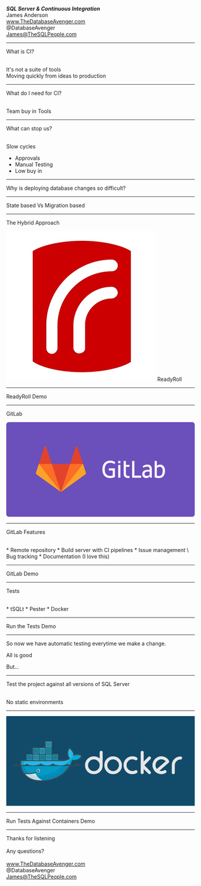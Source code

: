 

***SQL Server & Continuous Integration***
<br>
James Anderson
<br>
www.TheDatabaseAvenger.com
<br>
@DatabaseAvenger
<br>
James@TheSQLPeople.com

---

What is CI?


<br>
It's not a suite of tools<!-- .element: class="fragment" -->

<br>
Moving quickly from ideas to production
<!-- .element: class="fragment" -->

---

What do I need for CI?


<br>
Team buy in
Tools

---

What can stop us?


<br>
Slow cycles


* Approvals<!-- .element: class="fragment" -->
* Manual Testing<!-- .element: class="fragment" -->
* Low buy in<!-- .element: class="fragment" -->

---

Why is deploying database changes so difficult?

---

State based Vs Migration based

---

The Hybrid Approach


![Image](./assets/img/readyroll.jpg)
ReadyRoll

---

ReadyRoll Demo

---

GitLab


![Image](./assets/img/gitlab.png)

---

GitLab Features

<br>
* Remote repository
* Build server with CI pipelines
* Issue management \ Bug tracking
* Documentation (I love this)

---

GitLab Demo

---

Tests

<br>
* tSQLt
* Pester
* Docker

---

Run the Tests Demo

---

So now we have automatic testing everytime we make a change.



All is good<!-- .element: class="fragment" -->



But...<!-- .element: class="fragment" -->

---

Test the project against all versions of SQL Server


<br>
No static environments<!-- .element: class="fragment" -->

---

![Image](./assets/img/docker.png)

---

Run Tests Against Containers Demo

---

Thanks for listening
<br>
<br>
Any questions?
<br>
<br>
www.TheDatabaseAvenger.com
<br>
@DatabaseAvenger
<br>
James@TheSQLPeople.com
